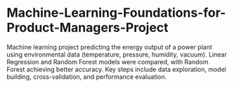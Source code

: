 # Machine-Learning-Foundations-for-Product-Managers-Project
Machine learning project predicting the energy output of a power plant using environmental data (temperature, pressure, humidity, vacuum). Linear Regression and Random Forest models were compared, with Random Forest achieving better accuracy. Key steps include data exploration, model building, cross-validation, and performance evaluation.
